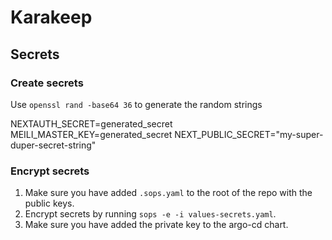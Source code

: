 # Karakeep

## Secrets

### Create secrets
Use `openssl rand -base64 36` to generate the random strings

NEXTAUTH_SECRET=generated_secret
MEILI_MASTER_KEY=generated_secret
NEXT_PUBLIC_SECRET="my-super-duper-secret-string"

### Encrypt secrets
1. Make sure you have added `.sops.yaml` to the root of the repo with the public keys.
2. Encrypt secrets by running `sops -e -i values-secrets.yaml`.
3. Make sure you have added the private key to the argo-cd chart.
